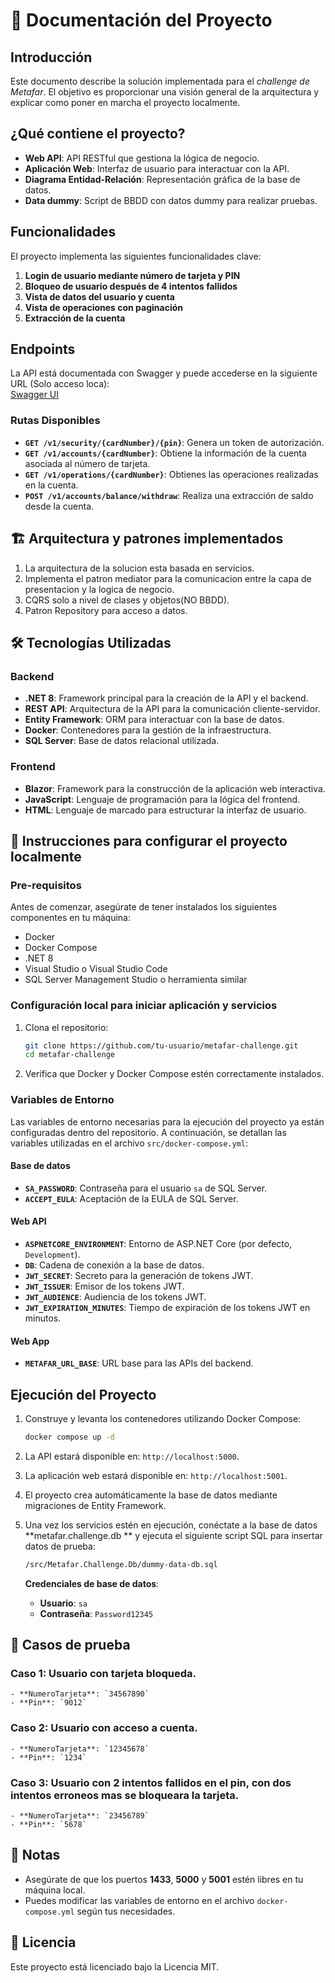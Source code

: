 # 📘 Documentación del Proyecto

## Introducción

Este documento describe la solución implementada para el *challenge de Metafar*. El objetivo es proporcionar una visión general de la arquitectura y explicar como poner en marcha el proyecto localmente.
## ¿Qué contiene el proyecto?

- **Web API**: API RESTful que gestiona la lógica de negocio.
- **Aplicación Web**: Interfaz de usuario para interactuar con la API.
- **Diagrama Entidad-Relación**: Representación gráfica de la base de datos.
- **Data dummy**: Script de BBDD con datos dummy para realizar pruebas.

## Funcionalidades

El proyecto implementa las siguientes funcionalidades clave:

1. **Login de usuario mediante número de tarjeta y PIN**
2. **Bloqueo de usuario después de 4 intentos fallidos**
3. **Vista de datos del usuario y cuenta**
4. **Vista de operaciones con paginación**
5. **Extracción de la cuenta**

## Endpoints

La API está documentada con Swagger y puede accederse en la siguiente URL (Solo acceso loca):  
[Swagger UI](http://localhost:5000/swagger/index.html)

### Rutas Disponibles

- **`GET /v1/security/{cardNumber}/{pin}`**: Genera un token de autorización.
- **`GET /v1/accounts/{cardNumber}`**: Obtiene la información de la cuenta asociada al número de tarjeta.
- **`GET /v1/operations/{cardNumber}`**: Obtienes las operaciones realizadas en la cuenta.
- **`POST /v1/accounts/balance/withdraw`**: Realiza una extracción de saldo desde la cuenta.

## 🏗️ Arquitectura y patrones implementados
1. La arquitectura de la solucion esta basada en servicios.
2. Implementa el patron mediator para la comunicacion entre la capa de presentacion y la logica de negocio.
3. CQRS solo a nivel de clases y objetos(NO BBDD).
4. Patron Repository para acceso a datos.

## 🛠️ Tecnologías Utilizadas

### Backend

- **.NET 8**: Framework principal para la creación de la API y el backend.
- **REST API**: Arquitectura de la API para la comunicación cliente-servidor.
- **Entity Framework**: ORM para interactuar con la base de datos.
- **Docker**: Contenedores para la gestión de la infraestructura.
- **SQL Server**: Base de datos relacional utilizada.

### Frontend

- **Blazor**: Framework para la construcción de la aplicación web interactiva.
- **JavaScript**: Lenguaje de programación para la lógica del frontend.
- **HTML**: Lenguaje de marcado para estructurar la interfaz de usuario.

## 🚀 Instrucciones para configurar el proyecto localmente

### Pre-requisitos

Antes de comenzar, asegúrate de tener instalados los siguientes componentes en tu máquina:

- Docker
- Docker Compose
- .NET 8
- Visual Studio o Visual Studio Code
- SQL Server Management Studio o herramienta similar

### Configuración local para iniciar aplicación y servicios

1. Clona el repositorio:

    ```bash
    git clone https://github.com/tu-usuario/metafar-challenge.git
    cd metafar-challenge
    ```

2. Verifica que Docker y Docker Compose estén correctamente instalados.

### Variables de Entorno

Las variables de entorno necesarias para la ejecución del proyecto ya están configuradas dentro del repositorio. A continuación, se detallan las variables utilizadas en el archivo `src/docker-compose.yml`:

#### Base de datos

- **`SA_PASSWORD`**: Contraseña para el usuario `sa` de SQL Server.
- **`ACCEPT_EULA`**: Aceptación de la EULA de SQL Server.

#### Web API

- **`ASPNETCORE_ENVIRONMENT`**: Entorno de ASP.NET Core (por defecto, `Development`).
- **`DB`**: Cadena de conexión a la base de datos.
- **`JWT_SECRET`**: Secreto para la generación de tokens JWT.
- **`JWT_ISSUER`**: Emisor de los tokens JWT.
- **`JWT_AUDIENCE`**: Audiencia de los tokens JWT.
- **`JWT_EXPIRATION_MINUTES`**: Tiempo de expiración de los tokens JWT en minutos.

#### Web App

- **`METAFAR_URL_BASE`**: URL base para las APIs del backend.

## Ejecución del Proyecto

1. Construye y levanta los contenedores utilizando Docker Compose:
    ```bash
    docker compose up -d
    ```

2. La API estará disponible en: `http://localhost:5000`.
3. La aplicación web estará disponible en: `http://localhost:5001`.
4. El proyecto crea automáticamente la base de datos mediante migraciones de Entity Framework.
5. Una vez los servicios estén en ejecución, conéctate a la base de datos  **metafar.challenge.db ** y ejecuta el siguiente script SQL para insertar datos de prueba:

    ```bash
    /src/Metafar.Challenge.Db/dummy-data-db.sql
    ```

    **Credenciales de base de datos**:
    - **Usuario**: `sa`
    - **Contraseña**: `Password12345`
  
## 🧪 Casos de prueba
### Caso 1: Usuario con tarjeta bloqueda.
    - **NumeroTarjeta**: `34567890`
    - **Pin**: `9012`
### Caso 2: Usuario con acceso a cuenta.
    - **NumeroTarjeta**: `12345678`
    - **Pin**: `1234`
### Caso 3: Usuario con 2 intentos fallidos en el pin, con dos intentos erroneos mas se bloqueara la tarjeta.
    - **NumeroTarjeta**: `23456789`
    - **Pin**: `5678`

## 📝 Notas

- Asegúrate de que los puertos **1433**, **5000** y **5001** estén libres en tu máquina local.
- Puedes modificar las variables de entorno en el archivo `docker-compose.yml` según tus necesidades.

## 📜 Licencia

Este proyecto está licenciado bajo la Licencia MIT.

